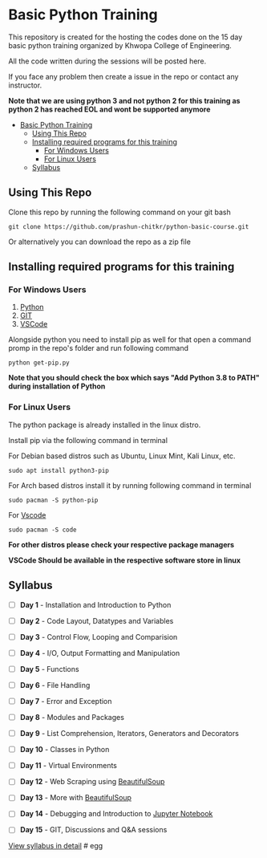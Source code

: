 # Basic Python Training

This repository is created for the hosting the codes done on the 15 day basic python training organized by Khwopa College of Engineering.


All the code written during the sessions will be posted here.


If you face any problem then create a issue in the repo or contact any instructor.


**Note that we are using python 3 and not python 2 for this training as python 2 has reached EOL and wont be supported anymore**


- [Basic Python Training](#basic-python-training)
  - [Using This Repo](#using-this-repo)
  - [Installing required programs for this training](#installing-required-programs-for-this-training)
    - [For Windows Users](#for-windows-users)
    - [For Linux Users](#for-linux-users)
  - [Syllabus](#syllabus)


## Using This Repo


Clone this repo by running the following command on your git bash

`git clone https://github.com/prashun-chitkr/python-basic-course.git`


Or alternatively you can download the repo as a zip file


## Installing required programs for this training

### For Windows Users


1. [Python](https://cutt.ly/VyQjJgr)
2. [GIT](https://cutt.ly/jyQjK06)
3. [VSCode](https://cutt.ly/CyQjZlw)


Alongside python you need to install pip as well for that open a command promp in the repo's folder and run following command


`python get-pip.py`


**Note that you should check the box which says "Add Python 3.8 to PATH" during installation of Python**

### For Linux Users


The python package is already installed in the linux distro. 


Install pip via the following command in terminal

For Debian based distros such as Ubuntu, Linux Mint, Kali Linux, etc.


`sudo apt install python3-pip`


For Arch based distros install it by running following command in terminal


`sudo pacman -S python-pip`

For [Vscode](https://code.visualstudio.com/)

`sudo pacman -S code`


**For other distros please check your respective package managers**


**VSCode Should be available in the respective software store in linux**


## Syllabus


- [ ] **Day 1** - Installation and Introduction to Python
- [ ] **Day 2** - Code Layout, Datatypes and Variables
- [ ] **Day 3** - Control Flow, Looping and Comparision
- [ ] **Day 4** - I/O, Output Formatting and Manipulation
- [ ] **Day 5** - Functions
- [ ] **Day 6** - File Handling
- [ ] **Day 7** - Error and Exception
- [ ] **Day 8** - Modules and Packages
- [ ] **Day 9** - List Comprehension, Iterators, Generators and Decorators
- [ ] **Day 10** - Classes in Python
- [ ] **Day 11** - Virtual Environments
- [ ] **Day 12** - Web Scraping using [BeautifulSoup](https://pypi.org/project/beautifulsoup4/)
- [ ] **Day 13** - More with [BeautifulSoup](https://pypi.org/project/beautifulsoup4/)
- [ ] **Day 14** - Debugging and Introduction to [Jupyter Notebook](https://jupyter.org/)
- [ ] **Day 15** - GIT, Discussions and Q&A sessions


[View syllabus in detail](Basic%20Python%20Syllabus.pdf)
#   e g g  
 